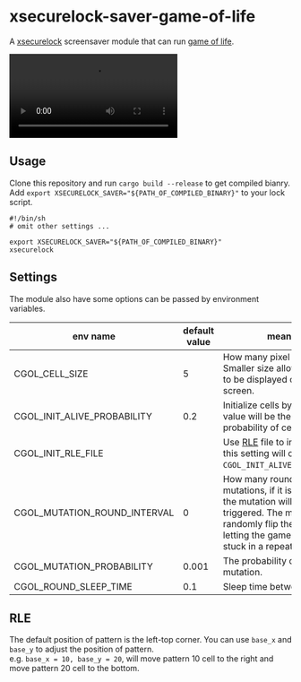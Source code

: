 # xsecurelock-saver-game-of-life

A [xsecurelock](https://github.com/google/xsecurelock) screensaver module that can run [game of life](https://en.wikipedia.org/wiki/Conway%27s_Game_of_Life).  

<video src='https://user-images.githubusercontent.com/33388702/175051232-42a6ca75-e945-4aac-a9cc-64e88b6bf635.mp4'></video>

## Usage

Clone this repository and run `cargo build --release` to get compiled bianry.  
Add `export XSECURELOCK_SAVER="${PATH_OF_COMPILED_BINARY}"` to your lock script.  

```
#!/bin/sh
# omit other settings ... 

export XSECURELOCK_SAVER="${PATH_OF_COMPILED_BINARY}"
xsecurelock
```
 
## Settings

The module also have some options can be passed by environment variables.

| env name                     | default value | meaning                                                                                                                                                                                                |
| ---------------------------- | ------------- | ------------------------------------------------------------------------------------------------------------------------------------------------------------------------------------------------------ |
| CGOL_CELL_SIZE               | 5             | How many pixel per cell have. Smaller size allows more cells to be displayed on the screen.                                                                                                            |
| CGOL_INIT_ALIVE_PROBABILITY  | 0.2           | Initialize cells by random, this value will be the alive probability of cell.                                                                                                                          |
| CGOL_INIT_RLE_FILE           |               | Use [RLE](https://conwaylife.com/wiki/Run_Length_Encoded) file to initialize cells, this setting will override `CGOL_INIT_ALIVE_PROBABILITY`.                                                          |
| CGOL_MUTATION_ROUND_INTERVAL | 0             | How many rounds between mutations, if it is equals zero, the mutation will never be triggered. The mutation will randomly flip the cell's status, letting the game won't be stuck in a repeating loop. |
| CGOL_MUTATION_PROBABILITY    | 0.001         | The probability of cell mutation.                                                                                                                                                                      |
| CGOL_ROUND_SLEEP_TIME        | 0.1           | Sleep time between rounds.                                                                                                                                                                             |


## RLE

The default position of pattern is the left-top corner. You can use `base_x` and `base_y` to adjust the position of pattern.  
e.g. `base_x = 10, base_y = 20`, will move pattern 10 cell to the right and move pattern 20 cell to the bottom. 